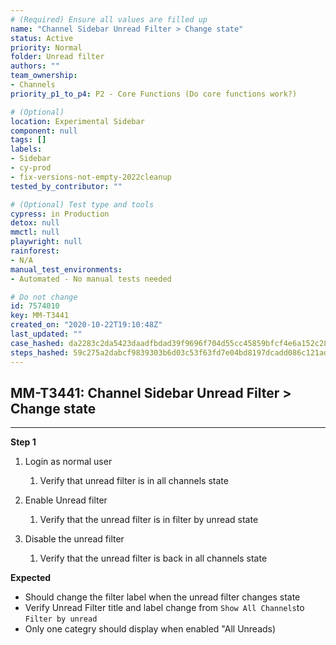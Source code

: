 ```yaml
---
# (Required) Ensure all values are filled up
name: "Channel Sidebar Unread Filter > Change state"
status: Active
priority: Normal
folder: Unread filter
authors: ""
team_ownership:
- Channels
priority_p1_to_p4: P2 - Core Functions (Do core functions work?)

# (Optional)
location: Experimental Sidebar
component: null
tags: []
labels:
- Sidebar
- cy-prod
- fix-versions-not-empty-2022cleanup
tested_by_contributor: ""

# (Optional) Test type and tools
cypress: in Production
detox: null
mmctl: null
playwright: null
rainforest:
- N/A
manual_test_environments:
- Automated - No manual tests needed

# Do not change
id: 7574010
key: MM-T3441
created_on: "2020-10-22T19:10:48Z"
last_updated: ""
case_hashed: da2283c2da5423daadfbdad39f9696f704d55cc45859bfcf4e6a152c28521be0565b56077e40ef8968b509e534fb0be0
steps_hashed: 59c275a2dabcf9839303b6d03c53f63fd7e04bd8197dcadd086c121addbe2837a3e457205986a5b0fda753e082f24122
---
```


<!-- (Auto-generated) Based on frontmatter's "key" and "name" -->

## MM-T3441: Channel Sidebar Unread Filter > Change state

---

**Step 1**

1. Login as normal user

   1. Verify that unread filter is in all channels state

2. Enable Unread filter

   1. Verify that the unread filter is in filter by unread state

3. Disable the unread filter

   1. Verify that the unread filter is back in all channels state

**Expected**

- Should change the filter label when the unread filter changes state
- Verify Unread Filter title and label change from `Show All Channels`to `Filter by unread`
- Only one categry should display when enabled "All Unreads)
